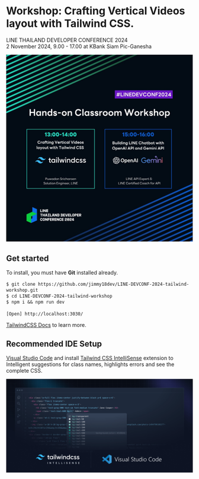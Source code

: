 # Workshop: Crafting Vertical Videos layout with Tailwind CSS.

LINE THAILAND DEVELOPER CONFERENCE 2024</br>
2 November 2024, 9.00 - 17.00 at KBank Siam Pic-Ganesha

![LINE THAILAND DEVELOPER CONFERENCE 2024](https://raw.githubusercontent.com/jimmy18dev/LINE-DEVCONF-2024-tailwind-workshop/main/screenshots/fbcover.jpg)

## Get started
To install, you must have **Git** installed already.

```
$ git clone https://github.com/jimmy18dev/LINE-DEVCONF-2024-tailwind-workshop.git
$ cd LINE-DEVCONF-2024-tailwind-workshop
$ npm i && npm run dev

[Open] http://localhost:3030/
```

[TailwindCSS Docs](https://tailwindcss.com) to learn more.

## Recommended IDE Setup
[Visual Studio Code](https://code.visualstudio.com/) and install [Tailwind CSS IntelliSense](https://marketplace.visualstudio.com/items?itemName=bradlc.vscode-tailwindcss) extension to Intelligent suggestions for class names, highlights errors and see the complete CSS.

![Tailwind CSS IntelliSense](https://raw.githubusercontent.com/jimmy18dev/LINE-DEVCONF-2024-tailwind-workshop/main/screenshots/tailwind-Intellisense.png)
